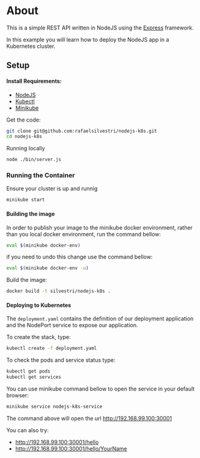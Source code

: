 # About
This is a simple REST API written in NodeJS using the [Express](https://expressjs.com) framework.

In this example you will learn how to deploy the NodeJS app in a Kubernetes cluster.

## Setup

#### Install Requirements:
- [NodeJS](https://nodejs.org/en/download/package-manager/)
- [Kubectl](https://kubernetes.io/docs/tasks/tools/install-kubectl/)
- [Minikube](https://kubernetes.io/docs/tasks/tools/install-minikube/)


Get the code:

```bash
git clone git@github.com:rafaelsilvestri/nodejs-k8s.git
cd nodejs-k8s
```
Running locally
```bash
node ./bin/server.js
```

### Running the Container
Ensure your cluster is up and runnig
```bash
minikube start
```

#### Building the image
In order to publish your image to the minikube docker environment, rather than you local docker environment, run the command bellow:
```bash
eval $(minikube docker-env)
```
if you need to undo this change use the command bellow:
```bash
eval $(minikube docker-env -u)
```

Build the image:
```bash
docker build -t silvestri/nodejs-k8s .
```

#### Deploying to Kubernetes
The `deployment.yaml` contains the definition of our deployment application and the NodePort service to expose our application.

To create the stack, type:

```bash
kubectl create -f deployment.yaml
```

To check the pods and service status type:
```bash
kubectl get pods
kubectl get services
```

You can use minikube command bellow to open the service in your default browser:
```bash
minikube service nodejs-k8s-service
```
The command above will open the url http://192.168.99.100:30001

You can also try:
- http://192.168.99.100:30001/hello
- http://192.168.99.100:30001/hello/YourName